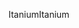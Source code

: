 <span data-ttu-id="33096-101">Itanium</span><span class="sxs-lookup"><span data-stu-id="33096-101">Itanium</span></span>